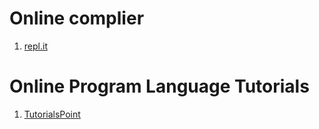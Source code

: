 # Online complier  
1. [repl.it](https://repl.it/languages)  

# Online Program Language Tutorials  
1. [TutorialsPoint](https://www.tutorialspoint.com/tutorialslibrary.htm)
